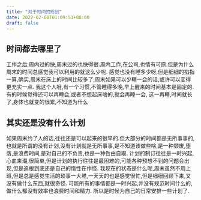 ```yaml
---
title: "对于时间的规划"
date: 2022-02-08T01:09:51+08:00
draft: false
---
```


## 时间都去哪里了

工作之后,周内过的快,周末过的也快得很.周内工作,在公司,也情有可原.但是为什么周末的时间总感觉我可以利用的就这么少呢.
感觉也没有睡多少呀,但是细细的掐指一算,确实,周末在床上的时间比较多了,周末如果可以少睡一会的话,或许可以变得更充实一点.
我这个人呀,有一个习惯,不管睡得多晚,早上醒来的时间基本是固定的.有的时候觉得还可以再睡会,或者不想起床啥的,就会再睡一会,
这一再睡,时间就长了,身体也就变的很累,不知道为什么

## 其实还是没有什么计划

如果周末约了人的话,往往还是可以起来的很早的.但大部分的时间都是无所事事的,也就是所谓的没有计划,没有计划就是无所事事,是不知道该做些啥,是一种颓废,堕落,是浪费时间,是对自己的不负责,也是一种咎由自取.
计划的制订往往是一时兴起,心血来潮,很简单,但是计划的执行往往是最困难的,可能各种预想不到的问题会出现,但是追根到底还是自己的惰性在作怪.
我现在的状态是什么呢,周末虽然不用上班,但是总是感觉生活的琐事一大堆,一天天的也是感觉很忙,但是细细回顾下来,又没有做什么东西,就很奇怪.
可能所有的事情都是一时兴起,并没有规范时间什么的,做什么都没有效率也浪费时间和精力.
所以是时候为自己的日常安排一些计划了.
